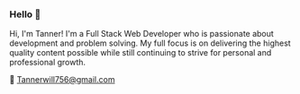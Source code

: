 ### Hello 👋

Hi, I'm Tanner! I'm a Full Stack Web Developer who is passionate about development and problem solving. My full focus is on delivering the highest quality content possible while still continuing to strive for personal and professional growth.


📧 Tannerwill756@gmail.com
